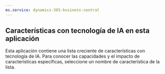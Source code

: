 ```yaml
---
ms.service: dynamics-365-business-central
---
```

## Características con tecnología de IA en esta aplicación

Esta aplicación contiene una lista creciente de características con tecnología de IA. Para conocer las capacidades y el impacto de características específicas, seleccione un nombre de característica de la lista.